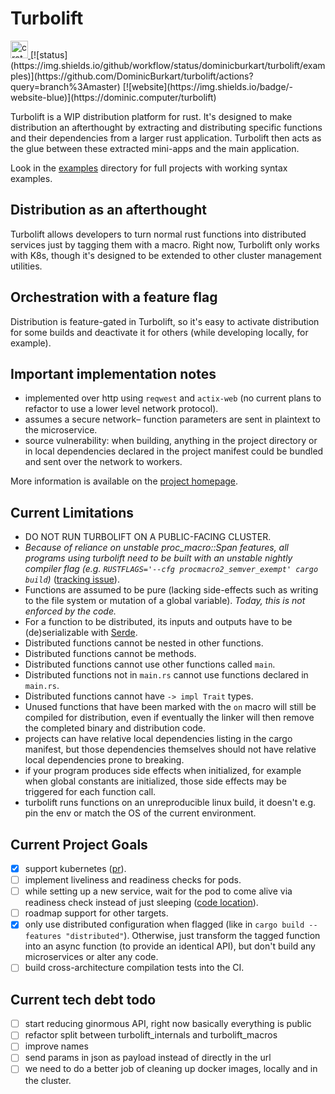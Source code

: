 # Turbolift

<a href="https://crates.io/crates/turbolift">
    <img 
        height="28px" 
        src="https://img.shields.io/crates/v/turbolift.svg?style=for-the-badge" 
        alt="crates.io version"
        title="crates.io version"
    />
</a>
[![status](https://img.shields.io/github/workflow/status/dominicburkart/turbolift/examples)](https://github.com/DominicBurkart/turbolift/actions?query=branch%3Amaster)
[![website](https://img.shields.io/badge/-website-blue)](https://dominic.computer/turbolift)

Turbolift is a WIP distribution platform for rust. It's designed to make
distribution an afterthought by extracting and distributing specific
functions and their dependencies from a larger rust application.
Turbolift then acts as the glue between these extracted mini-apps and
the main application.

Look in the [examples](https://github.com/DominicBurkart/turbolift/tree/master/examples)
directory for full projects with working syntax examples.

## Distribution as an afterthought

Turbolift allows developers to turn normal rust functions into distributed services
just by tagging them with a macro. Right now, Turbolift only works with K8s, though
it's designed to be extended to other cluster management utilities.

## Orchestration with a feature flag

Distribution is feature-gated in Turbolift, so it's easy to activate distribution
for some builds and deactivate it for others (while developing locally, for
example).

## Important implementation notes

- implemented over http using `reqwest` and `actix-web` (no current plans to
refactor to use a lower level network protocol).
- assumes a secure network– function parameters are sent in plaintext to the
microservice.
- source vulnerability: when building, anything in the project directory or in
local dependencies declared in the project manifest could be bundled and sent
over the network to workers.

More information is available on the [project homepage](https://dominic.computer/turbolift).

## Current Limitations

- DO NOT RUN TURBOLIFT ON A PUBLIC-FACING CLUSTER.
- *Because of reliance on unstable proc_macro::Span features, all programs
using turbolift need to be built with an unstable nightly compiler flag (e.g.
`RUSTFLAGS='--cfg procmacro2_semver_exempt' cargo build`)*
([tracking issue](https://github.com/rust-lang/rust/issues/54725)).
- Functions are assumed to be pure (lacking side-effects such as
writing to the file system or mutation of a global variable).
*Today, this is not enforced by the code.*
- For a function to be distributed, its inputs and outputs have to be
(de)serializable with [Serde](https://github.com/serde-rs/serde).
- Distributed functions cannot be nested in other functions.
- Distributed functions cannot be methods.
- Distributed functions cannot use other functions called `main`.
- Distributed functions not in `main.rs` cannot use functions declared
in `main.rs`.
- Distributed functions cannot have `-> impl Trait` types.
- Unused functions that have been marked with the `on` macro will still be
compiled for distribution, even if eventually the linker will then
remove the completed binary and distribution code.
- projects can have relative local dependencies listing in the cargo
manifest, but those dependencies themselves should not have relative local
dependencies prone to breaking.
- if your program produces side effects when initialized, for example when
global constants are initialized, those side effects may be triggered
for each function call.
- turbolift runs functions on an unreproducible linux build, it doesn't
e.g. pin the env or match the OS of the current environment.

## Current Project Goals

- [X] support kubernetes ([pr](https://github.com/DominicBurkart/turbolift/pull/2)).
- [ ] implement liveliness and readiness checks for pods.
- [ ] while setting up a new service, wait for the pod to come alive via
readiness check instead of just sleeping ([code location](https://github.com/DominicBurkart/turbolift/blob/6a63d09afcd6e7234e62bcb797d31730cf49aacf/turbolift_internals/src/kubernetes.rs#L257)).
- [ ] roadmap support for other targets.
- [X] only use distributed configuration when flagged (like in
`cargo build --features "distributed"`). Otherwise, just transform the
tagged function into an async function (to provide an identical API), but
don't build any microservices or alter any code.
- [ ] build cross-architecture compilation tests into the CI.

## Current tech debt todo

- [ ] start reducing ginormous API, right now basically everything is public
- [ ] refactor split between turbolift_internals and turbolift_macros
- [ ] improve names
- [ ] send params in json as payload instead of directly in the url
- [ ] we need to do a better job of cleaning up docker images, locally and in the cluster.
